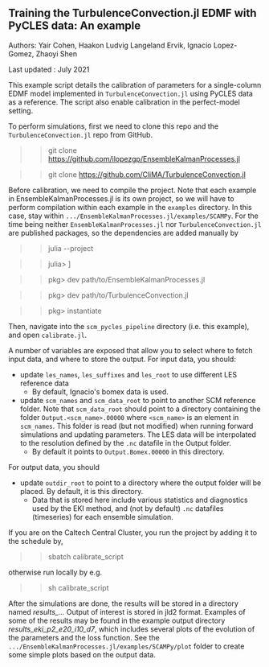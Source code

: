 ## Training the TurbulenceConvection.jl EDMF with PyCLES data: An example

Authors: Yair Cohen, Haakon Ludvig Langeland Ervik, Ignacio Lopez-Gomez, Zhaoyi Shen

Last updated : July 2021

This example script details the calibration of parameters for a single-column EDMF model implemented in `TurbulenceConvection.jl` using PyCLES data as a reference. The script also enable calibration in the perfect-model setting.

To perform simulations, first we need to clone this repo and the `TurbulenceConvection.jl` repo from GitHub.

  >> git clone https://github.com/ilopezgp/EnsembleKalmanProcesses.jl

  >> git clone https://github.com/CliMA/TurbulenceConvection.jl 

Before calibration, we need to compile the project. Note that each example in EnsembleKalmanProcesses.jl is its own project, so we will have to perform compilation within each example in the `examples` directory. In this case, stay within `.../EnsembleKalmanProcesses.jl/examples/SCAMPy`. For the time being neither `EnsembleKalmanProcesses.jl` nor `TurbulenceConvection.jl` are published packages, so the dependencies are added manually by

>> julia --project

>> julia> ]

>> pkg> dev path/to/EnsembleKalmanProcesses.jl

>> pkg> dev path/to/TurbulenceConvection.jl

>> pkg> instantiate

Then, navigate into the `scm_pycles_pipeline` directory (i.e. this example), and open `calibrate.jl`.

A number of variables are exposed that allow you to select where to fetch input data, and where to store the output. For input data, you should:

- update `les_names`, `les_suffixes` and `les_root` to use different LES reference data
    - By default, Ignacio's bomex data is used.
- update `scm_names` and `scm_data_root` to point to another SCM reference folder. Note that `scm_data_root` should point to a directory containing the folder `Output.<scm_name>.00000` where `<scm_name>` is an element in `scm_names`. This folder is read (but not modified) when running forward simulations and updating parameters. The LES data will be interpolated to the resolution defined by the `.nc` datafile in the Output folder.
    - By default it points to `Output.Bomex.00000` in this directory.

For output data, you should

- update `outdir_root` to point to a directory where the output folder will be placed. By default, it is this directory.
    - Data that is stored here include various statistics and diagnostics used by the EKI method, and  (not by default) `.nc` datafiles (timeseries) for each ensemble simulation. 


If you are on the Caltech Central Cluster, you run the project by adding it to the schedule by,

  >> sbatch calibrate_script

otherwise run locally by e.g.

>> sh calibrate_script

After the simulations are done, the results will be stored in a directory named *results_...*
Output of interest is stored in jld2 format. 
Examples of some of the results may be found in the example output directory *results_eki_p2_e20_i10_d7*, which includes several plots of the evolution of the parameters and the loss function.
See the `.../EnsembleKalmanProcesses.jl/examples/SCAMPy/plot` folder to create some simple plots based on the output data.
